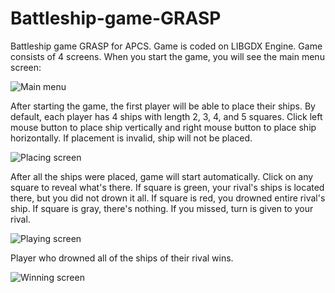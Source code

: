 # Battleship-game-GRASP
Battleship game GRASP for APCS. Game is coded on LIBGDX Engine. Game consists of 4 screens. When you start the game, you will see the main menu screen:  
  
![Main menu](https://i.ibb.co/wZnL27n/screen1.png)  
  
After starting the game, the first player will be able to place their ships. By default, each player has 4 ships with length 2, 3, 4, and 5 squares. Click left mouse button to place ship vertically and right mouse button to place ship horizontally. If placement is invalid, ship will not be placed.  
  
![Placing screen](https://i.ibb.co/bN2MDJ6/screen2.png)  
  
After all the ships were placed, game will start automatically. Click on any square to reveal what's there. If square is green, your rival's ships is located there, but you did not drown it all. If square is red, you drowned entire rival's ship. If square is gray, there's nothing. If you missed, turn is given to your rival.  
  
![Playing screen](https://i.ibb.co/VpJmFXP/screen4.png)  
   
Player who drowned all of the ships of their rival wins.  
  
![Winning screen](https://i.ibb.co/0ssgJW7/screen5.png) 
